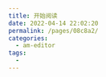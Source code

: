 ```yaml
---
title: 开始阅读
date: 2022-04-14 22:02:20
permalink: /pages/08c8a2/
categories:
  - am-editor
tags:
  - 
---
```

